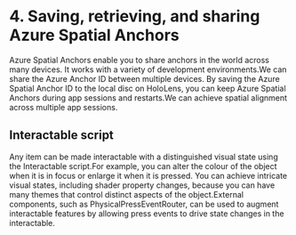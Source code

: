 # 4. Saving, retrieving, and sharing Azure Spatial Anchors

Azure Spatial Anchors enable you to share anchors in the world across many devices. It works with a variety of development environments.We can share the Azure Anchor ID between multiple devices. By saving the Azure Spatial Anchor ID to the local disc on HoloLens, you can keep Azure Spatial Anchors during app sessions and restarts.We can achieve spatial alignment across multiple app sessions.

## Interactable script 

Any item can be made interactable with a distinguished visual state using the Interactable script.For example, you can alter the colour of the object when it is in focus or enlarge it when it is pressed. You can achieve intricate visual states, including shader property changes, because you can have many themes that control distinct aspects of the object.External components, such as PhysicalPressEventRouter, can be used to augment interactable features by allowing press events to drive state changes in the interactable.

